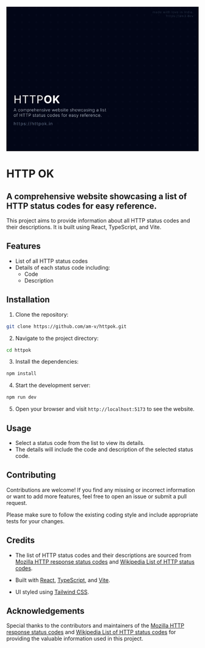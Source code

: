 ![Logo](https://raw.githubusercontent.com/am-v/httpok/master/httpOK.png)

# HTTP OK
A comprehensive website showcasing a list of HTTP status codes for easy reference.
---

This project aims to provide information about all HTTP status codes and their descriptions. It is built using React, TypeScript, and Vite.
## Features

- List of all HTTP status codes
- Details of each status code including:
    - Code
    - Description

## Installation

1. Clone the repository:

```bash
git clone https://github.com/am-v/httpok.git
```

2. Navigate to the project directory:

```bash
cd httpok
```

3. Install the dependencies:

```bash
npm install
```

4. Start the development server:

```bash
npm run dev
```

5. Open your browser and visit `http://localhost:5173` to see the website.

## Usage

- Select a status code from the list to view its details.
- The details will include the code and description of the selected status code.

## Contributing

Contributions are welcome! If you find any missing or incorrect information or want to add more features, feel free to open an issue or submit a pull request.

Please make sure to follow the existing coding style and include appropriate tests for your changes.

## Credits

- The list of HTTP status codes and their descriptions are sourced from [Mozilla HTTP response status codes](https://developer.mozilla.org/en-US/docs/Web/HTTP/Status) and [Wikipedia List of HTTP status codes](https://en.wikipedia.org/wiki/List_of_HTTP_status_codes).

- Built with [React](https://reactjs.org/), [TypeScript](https://www.typescriptlang.org/), and [Vite](https://vitejs.dev/).

- UI styled using [Tailwind CSS](https://tailwindcss.com/).

## Acknowledgements

Special thanks to the contributors and maintainers of the [Mozilla HTTP response status codes](https://developer.mozilla.org/en-US/docs/Web/HTTP/Status) and [Wikipedia List of HTTP status codes]((https://en.wikipedia.org/wiki/List_of_HTTP_status_codes)) for providing the valuable information used in this project.
